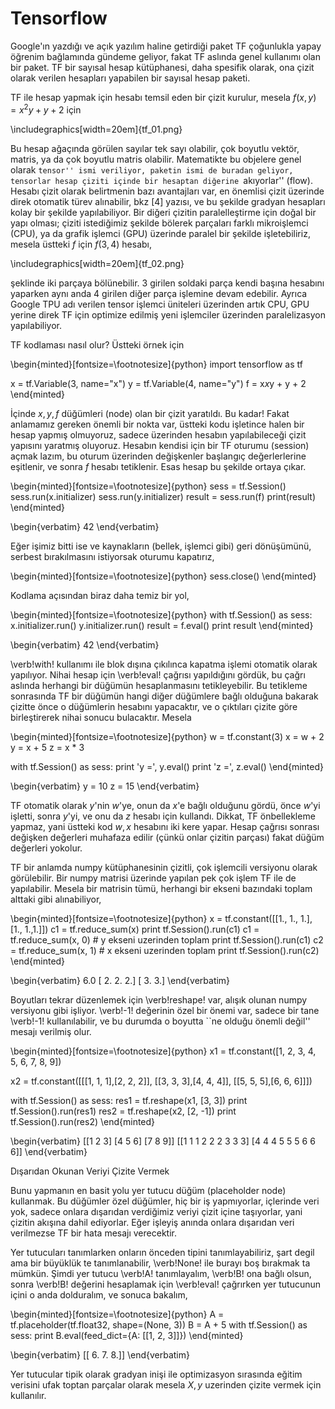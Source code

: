 # Tensorflow

Google'ın yazdığı ve açık yazılım haline getirdiği paket TF çoğunlukla
yapay öğrenim bağlamında gündeme geliyor, fakat TF aslında genel kullanımı
olan bir paket. TF bir sayısal hesap kütüphanesi, daha spesifik olarak, ona
çizit olarak verilen hesapları yapabilen bir sayısal hesap paketi.

TF ile hesap yapmak için hesabı temsil eden bir çizit kurulur, mesela
$f(x,y) = x^2y + y + 2$ için

\includegraphics[width=20em]{tf_01.png}

Bu hesap ağaçında görülen sayılar tek sayı olabilir, çok boyutlu vektör,
matris, ya da çok boyutlu matris olabilir. Matematikte bu objelere genel
olarak ``tensor'' ismi veriliyor, paketin ismi de buradan geliyor,
tensorlar hesap çiziti içinde bir hesaptan diğerine ``akıyorlar''
(flow). Hesabı çizit olarak belirtmenin bazı avantajları var, en önemlisi
çizit üzerinde direk otomatik türev alınabilir, bkz [4] yazısı, ve bu
şekilde gradyan hesapları kolay bir şekilde yapılabiliyor. Bir diğeri
çizitin paralelleştirme için doğal bir yapı olması; çiziti istediğimiz
şekilde bölerek parçaları farklı mikroişlemci (CPU), ya da grafik işlemci
(GPU) üzerinde paralel bir şekilde işletebiliriz, mesela üstteki $f$ için
$f(3,4)$ hesabı,

\includegraphics[width=20em]{tf_02.png}

şeklinde iki parçaya bölünebilir. 3 girilen soldaki parça kendi başına
hesabını yaparken aynı anda 4 girilen diğer parça işlemine devam
edebilir. Ayrıca Google TPU adı verilen tensor işlemci üniteleri üzerinden
artık CPU, GPU yerine direk TF için optimize edilmiş yeni işlemciler
üzerinden paralelizasyon yapılabiliyor.

TF kodlaması nasıl olur? Üstteki örnek için

\begin{minted}[fontsize=\footnotesize]{python}
import tensorflow as tf

x = tf.Variable(3, name="x")
y = tf.Variable(4, name="y")
f = x*x*y + y + 2
\end{minted}

İçinde $x,y,f$ düğümleri (node) olan bir çizit yaratıldı. Bu kadar! Fakat
anlamamız gereken önemli bir nokta var, üstteki kodu işletince halen bir
hesap yapmış olmuyoruz, sadece üzerinden hesabın yapılabileceği çizit
yapısını yaratmış oluyoruz. Hesabın kendisi için bir TF oturumu (session)
açmak lazım, bu oturum üzerinden değişkenler başlangıç değerlerlerine
eşitlenir, ve sonra $f$ hesabı tetiklenir. Esas hesap bu şekilde ortaya
çıkar.

\begin{minted}[fontsize=\footnotesize]{python}
sess = tf.Session()
sess.run(x.initializer)
sess.run(y.initializer)
result = sess.run(f)
print(result)
\end{minted}

\begin{verbatim}
42
\end{verbatim}

Eğer işimiz bitti ise ve kaynakların (bellek, işlemci gibi) geri
dönüşümünü, serbest bırakılmasını istiyorsak oturumu kapatırız,

\begin{minted}[fontsize=\footnotesize]{python}
sess.close()
\end{minted}

Kodlama açısından biraz daha temiz bir yol, 

\begin{minted}[fontsize=\footnotesize]{python}
with tf.Session() as sess:
    x.initializer.run()
    y.initializer.run()
    result = f.eval()
print result
\end{minted}

\begin{verbatim}
42
\end{verbatim}

\verb!with! kullanımı ile blok dışına çıkılınca kapatma işlemi otomatik
olarak yapılıyor. Nihai hesap için \verb!eval! çağrısı yapıldığını gördük,
bu çağrı aslında herhangi bir düğümün hesaplanmasını tetikleyebilir. Bu
tetikleme sonrasında TF bir düğümün hangi diğer düğümlere bağlı olduğuna
bakarak çizitte önce o düğümlerin hesabını yapacaktır, ve o çıktıları
çizite göre birleştirerek nihai sonucu bulacaktır. Mesela

\begin{minted}[fontsize=\footnotesize]{python}
w = tf.constant(3)
x = w + 2
y = x + 5
z = x * 3

with tf.Session() as sess:
    print 'y =', y.eval()
    print 'z =', z.eval()
\end{minted}

\begin{verbatim}
y = 10
z = 15
\end{verbatim} 

TF otomatik olarak $y$'nin $w$'ye, onun da $x$'e bağlı olduğunu gördü, önce
$w$'yi işletti, sonra $y$'yi, ve onu da $z$ hesabı için kullandı. Dikkat,
TF önbellekleme yapmaz, yani üstteki kod $w,x$ hesabını iki kere
yapar. Hesap çağrısı sonrası değişken değerleri muhafaza edilir (çünkü
onlar çizitin parçası) fakat düğüm değerleri yokolur.

TF bir anlamda numpy kütüphanesinin çizitli, çok işlemcili versiyonu olarak
görülebilir. Bir numpy matrisi üzerinde yapılan pek çok işlem TF ile de
yapılabilir. Mesela bir matrisin tümü, herhangi bir ekseni bazındaki toplam
alttaki gibi alınabiliyor,

\begin{minted}[fontsize=\footnotesize]{python}
x = tf.constant([[1., 1., 1.], [1., 1.,1.]])
c1 = tf.reduce_sum(x)
print tf.Session().run(c1)
c1 = tf.reduce_sum(x, 0) # y ekseni uzerinden toplam
print tf.Session().run(c1)
c2 = tf.reduce_sum(x, 1) # x ekseni uzerinden toplam
print tf.Session().run(c2)
\end{minted}

\begin{verbatim}
6.0
[ 2.  2.  2.]
[ 3.  3.]
\end{verbatim}

Boyutları tekrar düzenlemek için \verb!reshape! var, alışık olunan numpy
versiyonu gibi işliyor. \verb!-1! değerinin özel bir önemi var, sadece bir
tane \verb!-1! kullanılabilir, ve bu durumda o boyutta ``ne olduğu önemli
değil'' mesajı verilmiş olur.

\begin{minted}[fontsize=\footnotesize]{python}
x1 = tf.constant([1, 2, 3, 4, 5, 6, 7, 8, 9])

x2 = tf.constant([[[1, 1, 1],[2, 2, 2]],
                 [[3, 3, 3],[4, 4, 4]],
                 [[5, 5, 5],[6, 6, 6]]])

with tf.Session() as sess:
    res1 = tf.reshape(x1, [3, 3])
    print tf.Session().run(res1)
    res2 = tf.reshape(x2, [2, -1])
    print tf.Session().run(res2)
\end{minted}

\begin{verbatim}
[[1 2 3]
 [4 5 6]
 [7 8 9]]
[[1 1 1 2 2 2 3 3 3]
 [4 4 4 5 5 5 6 6 6]]
\end{verbatim}


Dışarıdan Okunan Veriyi Çizite Vermek

Bunu yapmanın en basit yolu yer tutucu düğüm (placeholder node)
kullanmak. Bu düğümler özel düğümler, hiç bir iş yapmıyorlar, içlerinde
veri yok, sadece onlara dışarıdan verdiğimiz veriyi çizit içine taşıyorlar,
yani çizitin akışına dahil ediyorlar. Eğer işleyiş anında onlara dışarıdan
veri verilmezse TF bir hata mesajı verecektir.

Yer tutucuları tanımlarken onların önceden tipini tanımlayabiliriz, şart
degil ama bir büyüklük te tanımlanabilir, \verb!None! ile burayı boş
bırakmak ta mümkün. Şimdi yer tutucu \verb!A! tanımlayalım, \verb!B! ona
bağlı olsun, sonra \verb!B! değerini hesaplamak için \verb!eval! çağrırken
yer tutucunun içini o anda dolduralım, ve sonuca bakalım,

\begin{minted}[fontsize=\footnotesize]{python}
A = tf.placeholder(tf.float32, shape=(None, 3))
B = A + 5
with tf.Session() as sess:
    print  B.eval(feed_dict={A: [[1, 2, 3]]})
\end{minted}

\begin{verbatim}
[[ 6.  7.  8.]]
\end{verbatim}

Yer tutucular tipik olarak gradyan inişi ile optimizasyon sırasında eğitim
verisini ufak toptan parçalar olarak mesela $X,y$ uzerinden çizite vermek
için kullanılır.
